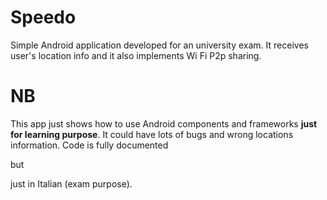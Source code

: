 # Speedo
Simple Android application developed for an university exam. It receives user's location info and it also implements Wi Fi P2p sharing.
# NB
This app just shows how to use Android components and frameworks <b>just for learning purpose</b>. It could have lots of bugs and wrong locations information. Code is fully documented <p> but </p> just in Italian (exam purpose).
